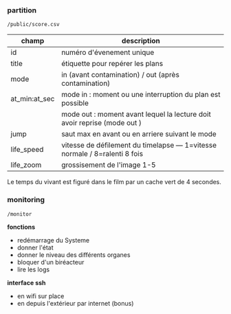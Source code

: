 ### partition 
`/public/score.csv`


| champ  | description |
| ------ | ----------- |
| id     | numéro d'évenement unique                    |
| title  | étiquette pour repérer les plans                      |
| mode   | in (avant contamination) / out (après contamination)
| at_min:at_sec | mode in : moment ou une interruption du plan est possible|
|        | mode out : moment avant lequel la lecture doit avoir reprise (mode out )|
| jump   | saut max en avant ou en arriere suivant le mode |
| life_speed | vitesse de défilement du timelapse — 1=vitesse normale / 8=ralenti 8 fois | 
| life_zoom  | grossisement de l'image 1-5 | 

Le temps du vivant est figuré dans le film par un cache vert de 4 secondes.

### monitoring
`/monitor`


**fonctions** 
- redémarrage du Systeme
- donner l'état
- donner le niveau des différents organes 
- bloquer d'un biréacteur
- lire les logs

**interface ssh**
- en wifi sur place 
- en depuis l'extérieur par internet (bonus)
